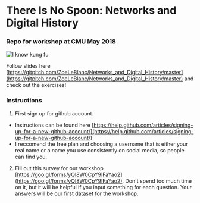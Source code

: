 # There Is No Spoon: Networks and Digital History
### Repo for workshop at CMU May 2018
![I know kung fu](https://media.giphy.com/media/3o7btNhMBytxAM6YBa/giphy.gif)

Follow slides here [https://gitpitch.com/ZoeLeBlanc/Networks_and_Digital_History/master](https://gitpitch.com/ZoeLeBlanc/Networks_and_Digital_History/master)
and check out the exercises!

### Instructions
1. First sign up for github account.
- Instructions can be found here [https://help.github.com/articles/signing-up-for-a-new-github-account/](https://help.github.com/articles/signing-up-for-a-new-github-account/)
- I reccomend the free plan and choosing a username that is either your real name or a name you use consistently on social media, so people can find you.

2. Fill out this survey for our workshop [https://goo.gl/forms/yQl8W0CpY9lFaYao2](https://goo.gl/forms/yQl8W0CpY9lFaYao2). Don't spend too much time on it, but it will be helpful if you input something for each question. Your answers will be our first dataset for the workshop.

